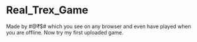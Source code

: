 # Real_Trex_Game
Made by #@₹$# which you see on any browser and even have played when you are offline. Now try my first uploaded game.
